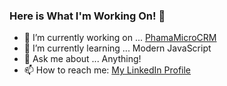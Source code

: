 ### Here is What I'm Working On! 👋


- 🔭 I’m currently working on ... [PhamaMicroCRM](https://github.com/philipeformagio/phama-micro-crm)
- 🌱 I’m currently learning ... Modern JavaScript
- 💬 Ask me about ... Anything!
- 📫 How to reach me: [My LinkedIn Profile](www.linkedin.com/in/philipeformagio)

<!--
- 👯 I’m looking to collaborate on ...
- 🤔 I’m looking for help with ...


- 😄 Pronouns: ...
- ⚡ Fun fact: ...
-->
